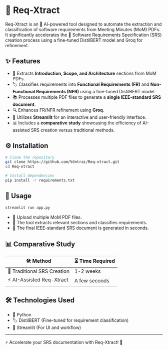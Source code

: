 
# 🚀 Req-Xtract

Req-Xtract is an 🤖 AI-powered tool designed to automate the extraction and classification of software requirements from Meeting Minutes (MoM) PDFs. It significantly accelerates the 📜 Software Requirements Specification (SRS) creation process using a fine-tuned DistilBERT model and Groq for refinement.

## ✨ Features

- 📄 Extracts **Introduction, Scope, and Architecture** sections from MoM PDFs.
- 🏷️ Classifies requirements into **Functional Requirements (FR)** and **Non-Functional Requirements (NFR)** using a fine-tuned DistilBERT model.
- 📚 Processes multiple PDF files to generate a **single IEEE-standard SRS document**.
- 🔍 Enhances FR/NFR refinement using **Groq**.
- 🎨 Utilizes **Streamlit** for an interactive and user-friendly interface.
- 📊 Includes a **comparative study** showcasing the efficiency of AI-assisted SRS creation versus traditional methods.

## ⚙️ Installation

```sh
# Clone the repository
git clone https://github.com/Vdntrai/Req-xtract.git
cd Req-xtract

# Install dependencies
pip install -r requirements.txt
```

## 🚀 Usage

```sh
streamlit run app.py
```

- 📂 Upload multiple MoM PDF files.
- 🔎 The tool extracts relevant sections and classifies requirements.
- 📑 The final IEEE-standard SRS document is generated in seconds.

## 📊 Comparative Study

| 🛠️ Method | ⏳ Time Required |
|-----------|----------------|
| 📝 Traditional SRS Creation | 1-2 weeks |
| ⚡ AI-Assisted Req-Xtract | A few seconds |

## 🛠️ Technologies Used

- 🐍 Python
- 🏷️ DistilBERT (Fine-tuned for requirement classification)
- 🎨 Streamlit (For UI and workflow)



---

⚡ Accelerate your SRS documentation with Req-Xtract! 🎯
